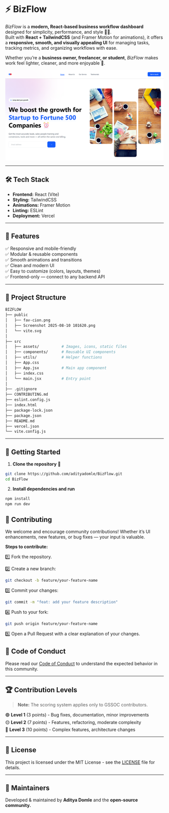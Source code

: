 # ⚡ **BizFlow**  
*BizFlow* is a **modern, React-based business workflow dashboard** designed for simplicity, performance, and style 💼✨.  
Built with **React + TailwindCSS** (and Framer Motion for animations), it offers a **responsive, smooth, and visually appealing UI** for managing tasks, tracking metrics, and organizing workflows with ease.  

Whether you’re a **business owner, freelancer, or student**, *BizFlow* makes work feel lighter, cleaner, and more enjoyable 🚀.  

![BizFlow Screenshot](public/Screenshot%202025-08-10%20101620.png)  

---

## 🛠 **Tech Stack**
- **Frontend:** React (Vite)
- **Styling:** TailwindCSS
- **Animations:** Framer Motion
- **Linting:** ESLint
- **Deployment:** Vercel

---

## 🌟 **Features**
✅ Responsive and mobile-friendly  
✅ Modular & reusable components  
✅ Smooth animations and transitions  
✅ Clean and modern UI  
✅ Easy to customize (colors, layouts, themes)  
✅ Frontend-only — connect to any backend API  

---

## 📂 **Project Structure**  

```bash
BIZFLOW
├── public
│   ├── fav-cion.png
│   ├── Screenshot 2025-08-10 101620.png
│   └── vite.svg
│
├── src
│   ├── assets/          # Images, icons, static files
│   ├── components/      # Reusable UI components
│   ├── utils/           # Helper functions
│   ├── App.css
│   ├── App.jsx          # Main app component
│   ├── index.css
│   └── main.jsx         # Entry point
│
├── .gitignore
├── CONTRIBUTING.md
├── eslint.config.js
├── index.html
├── package-lock.json
├── package.json
├── README.md
├── vercel.json
└── vite.config.js
```

---


## 🚀 Getting Started ##

1. **Clone the repository** 📂  
```bash
git clone https://github.com/adityadomle/BizFlow.git
cd BizFlow
```
2. **Install dependencies and run**
```bash 
npm install
npm run dev
```

## 👥 Contributing ##

We welcome and encourage community contributions!
Whether it’s UI enhancements, new features, or bug fixes — your input is valuable.

**Steps to contribute:**

1️⃣ Fork the repository.

2️⃣  Create a new branch:

```bash
git checkout -b feature/your-feature-name
```

3️⃣  Commit your changes:

```bash
git commit -m "feat: add your feature description"
```

4️⃣  Push to your fork:

```bash
git push origin feature/your-feature-name
```

5️⃣ Open a Pull Request with a clear explanation of your changes.

## 📜 Code of Conduct

Please read our [Code of Conduct](https://github.com/adityadomle/BizFlow/blob/main/CODE_OF_CONDUCT.md) to understand the expected behavior in this community.


---


## 🏆 Contribution Levels


> **Note:** The scoring system applies only to GSSOC contributors.

🟢 **Level 1** (3 points) - Bug fixes, documentation, minor improvements  
🟡 **Level 2** (7 points) - Features, refactoring, moderate complexity  
🔴 **Level 3** (10 points) - Complex features, architecture changes  

---


## 📄 License

This project is licensed under the MIT License - see the [LICENSE](https://github.com/adityadomle/BizFlow/blob/main/LICENSE) file for details.

---


## 💚 Maintainers ##
Developed & maintained by **Aditya Domle** and the **open-source community.**
